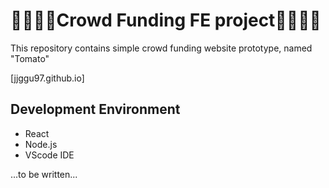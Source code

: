 # 👨‍👨‍👧‍👧Crowd Funding FE project👨‍👨‍👧‍👧

This repository contains simple crowd funding website prototype, named "Tomato" 

[jjggu97.github.io]

## Development Environment

- React
- Node.js
- VScode IDE

...to be written...
